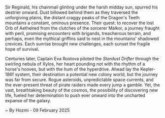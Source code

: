 
Sir Reginald, his chainmail glinting under the harsh midday sun, spurred his destrier onward.  Dust billowed behind them as they traversed the unforgiving plains, the distant craggy peaks of the Dragon's Teeth mountains a constant, ominous presence.  Their quest: to recover the lost Orb of Aethelred from the clutches of the sorcerer Malkor, a journey fraught with peril, promising encounters with brigands, treacherous terrain, and perhaps, even the mythical griffins said to nest in the mountains' shadowed crevices.  Each sunrise brought new challenges, each sunset the fragile hope of survival.

Centuries later, Captain Eva Rostova piloted the *Stardust Drifter* through the swirling nebula of Xylos, her heart pounding not with the rhythm of a horse's hooves, but with the hum of the hyperdrive.  Ahead lay the Kepler-186f system, their destination a potential new colony world, but the journey was far from secure.  Rogue asteroids, unpredictable space currents, and the ever-present threat of pirate raiders made every jump a gamble. Yet, the vast, breathtaking beauty of the cosmos, the possibility of discovering new life, fueled her determination to push ever onward into the uncharted expanse of the galaxy.

~ By Hozmi - 09 February 2025
